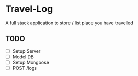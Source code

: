 # Travel-Log
A full stack application to store / list place you have travelled

## TODO
- [ ] Setup Server<br />
- [ ] Model DB<br />
- [ ] Setup Mongoose<br />
- [ ] POST /logs<br />
